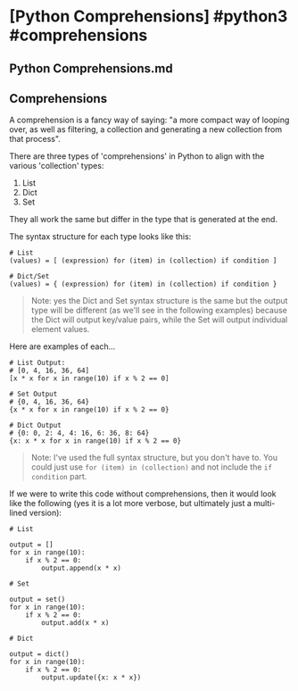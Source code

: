 # [Python Comprehensions] #python3 #comprehensions

## Python Comprehensions.md

## Comprehensions

A comprehension is a fancy way of saying: "a more compact way of looping over, as well as filtering, a collection and generating a new collection from that process".

There are three types of 'comprehensions' in Python to align with the various 'collection' types:

1. List
2. Dict
3. Set

They all work the same but differ in the type that is generated at the end.

The syntax structure for each type looks like this:

```
# List
(values) = [ (expression) for (item) in (collection) if condition ]

# Dict/Set
(values) = { (expression) for (item) in (collection) if condition }
```

> Note: yes the Dict and Set syntax structure is the same but the output type will be different (as we'll see in the following examples) because the Dict will output key/value pairs, while the Set will output individual element values.

Here are examples of each...

```
# List Output:
# [0, 4, 16, 36, 64]
[x * x for x in range(10) if x % 2 == 0]

# Set Output
# {0, 4, 16, 36, 64}
{x * x for x in range(10) if x % 2 == 0}

# Dict Output
# {0: 0, 2: 4, 4: 16, 6: 36, 8: 64}
{x: x * x for x in range(10) if x % 2 == 0}
```

> Note: I've used the full syntax structure, but you don't have to. You could just use `for (item) in (collection)` and not include the `if condition` part.

If we were to write this code without comprehensions, then it would look like the following (yes it is a lot more verbose, but ultimately just a multi-lined version):

```
# List

output = []
for x in range(10):
    if x % 2 == 0:
        output.append(x * x)

# Set 

output = set()
for x in range(10):
    if x % 2 == 0:
        output.add(x * x)

# Dict

output = dict()
for x in range(10):
    if x % 2 == 0:
        output.update({x: x * x})
```

